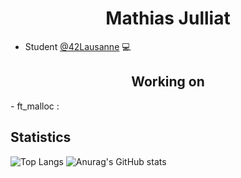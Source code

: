 
<h1 align="center">Mathias Julliat</h1>

- Student <a href="https://www.42lausanne.ch/">@42Lausanne</a> 💻
  
<h2 align="center">Working on</h2>
- ft_malloc : <a href"https://github.com/MrMobbi/ft_malloc">


## Statistics
![Top Langs](https://github-readme-stats.vercel.app/api/top-langs/?username=MrMobbi&layout=compact)
![Anurag's GitHub stats](https://github-readme-stats.vercel.app/api?username=MrMobbi&show_icons=true&theme=transparent)
